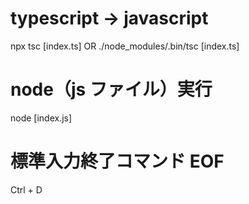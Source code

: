 # typescript → javascript
npx tsc [index.ts] OR ./node_modules/.bin/tsc [index.ts]

# node（js ファイル）実行

node [index.js]

# 標準入力終了コマンド EOF

Ctrl + D
